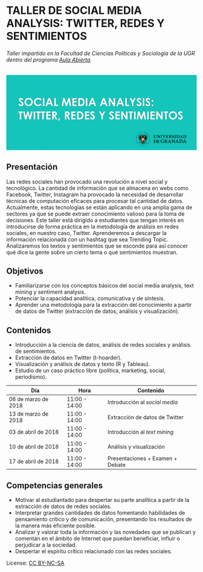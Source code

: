 # TALLER DE SOCIAL MEDIA ANALYSIS: TWITTER, REDES Y SENTIMIENTOS
###### Taller impartido en la Facultad de Ciencias Políticas y Sociología de la UGR dentro del programa [Aula Abierta](http://polisocio.ugr.es/educacion-abierta.php). 

![alt text](https://github.com/anavaldi/Taller_Sociologia/blob/master/portada.png "Portada")

## Presentación 

Las redes sociales han provocado una revolución a nivel social y
tecnológico. La cantidad de información que se almacena en webs como Facebook,
Twitter, Instagram ha provocado la necesidad de desarrollar técnicas de computación
eficaces para procesar tal cantidad de datos. Actualmente, estas tecnologías se están
aplicando en una amplia gama de sectores ya que se puede extraer conocimiento
valioso para la toma de decisiones. Este taller está dirigido a estudiantes que tengan
interés en introducirse de forma práctica en la metodología de análisis en redes
sociales, en nuestro caso, Twitter. Aprenderemos a descargar la información
relacionada con un hashtag que sea Trending Topic. Analizaremos los textos y
sentimientos que se esconde para así conocer qué dice la gente sobre un cierto tema
o qué sentimientos muestran.

## Objetivos
* Familiarizarse con los conceptos básicos del social media analysis, text mining y
sentiment analysis.
* Potenciar la capacidad analítica, comunicativa y de síntesis.
* Aprender una metodología para la extracción del conocimiento a partir de datos de
Twitter (extracción de datos, análisis y visualización).

## Contenidos
* Introducción a la ciencia de datos, análisis de redes sociales y análisis de
sentimientos.
* Extracción de datos en Twitter (t-hoarder).
* Visualización y análisis de datos y texto (R y Tableau).
* Estudio de un caso práctico libre (política, marketing, social, periodismo).

| Día       | Hora           | Contenido  |
| --- | --- | --- |
| 06 de marzo de 2018 | 11:00 - 14:00 | Introducción al *social media* |
| 13 de marzo de 2018 | 11:00 - 14:00 | Extracción de datos de Twitter |
| 03 de abril de 2018 | 11:00 - 14:00 | Introducción al *text mining* |
| 10 de abril de 2018 | 11:00 - 14:00 | Análisis y visualización |
| 17 de abril de 2018 | 11:00 - 14:00 | Presentaciones + Examen + Debate |


## Competencias generales
* Motivar al estudiantado para despertar su parte analítica a partir de la extracción de
datos de redes sociales.
* Interpretar grandes cantidades de datos fomentando habilidades de pensamiento
crítico y de comunicación, presentando los resultados de la manera más eficiente
posible.
* Analizar y valorar toda la información y las novedades que se publican y comentan
en el ámbito de Internet que puedan beneficiar, influir o perjudicar a la sociedad.
* Despertar el espíritu crítico relacionado con las redes sociales.







License: [CC BY-NC-SA](https://creativecommons.org/licenses/by-nc-sa/4.0/)
